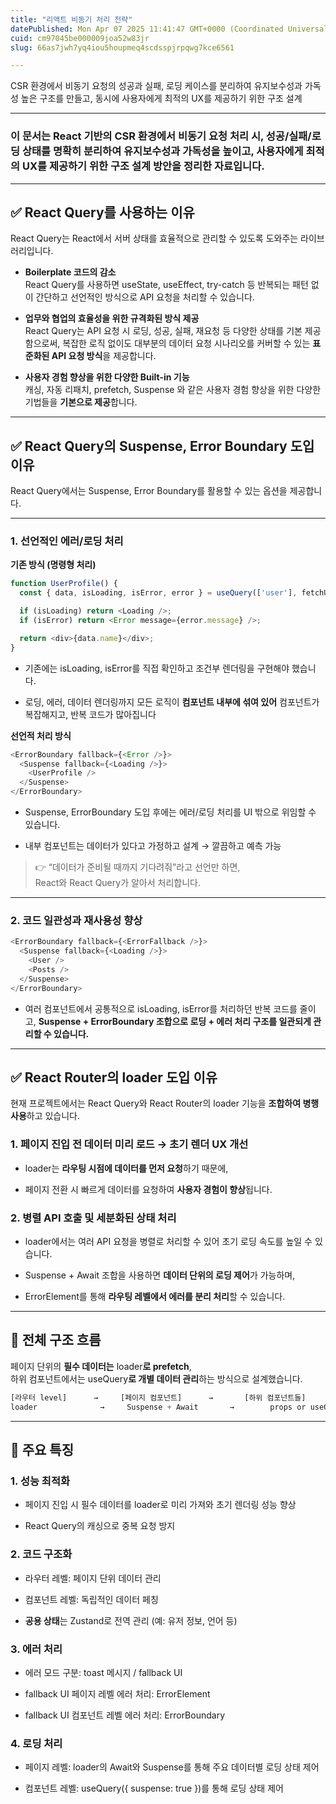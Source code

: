 ```yaml
---
title: "리액트 비동기 처리 전략"
datePublished: Mon Apr 07 2025 11:41:47 GMT+0000 (Coordinated Universal Time)
cuid: cm97045be000009joa52w83jr
slug: 66as7jwh7yq4iou5houpmeq4scdsspjrpqwg7kce6561

---
```


CSR 환경에서 비동기 요청의 성공과 실패, 로딩 케이스를 분리하여 유지보수성과 가독성 높은 구조를 만들고, 동시에 사용자에게 최적의 UX를 제공하기 위한 구조 설계

---

### 이 문서는 React 기반의 CSR 환경에서 비동기 요청 처리 시, 성공/실패/로딩 상태를 명확히 분리하여 유지보수성과 가독성을 높이고, 사용자에게 최적의 UX를 제공하기 위한 구조 설계 방안을 정리한 자료입니다.

---

## ✅ React Query를 사용하는 이유

React Query는 React에서 서버 상태를 효율적으로 관리할 수 있도록 도와주는 라이브러리입니다.

* **Boilerplate 코드의 감소**  
    React Query를 사용하면 useState, useEffect, try-catch 등 반복되는 패턴 없이 간단하고 선언적인 방식으로 API 요청을 처리할 수 있습니다.
    
* **업무와 협업의 효율성을 위한 규격화된 방식 제공**  
    React Query는 API 요청 시 로딩, 성공, 실패, 재요청 등 다양한 상태를 기본 제공함으로써, 복잡한 로직 없이도 대부분의 데이터 요청 시나리오를 커버할 수 있는 **표준화된 API 요청 방식**을 제공합니다.
    
* **사용자 경험 향상을 위한 다양한 Built-in 기능**  
    캐싱, 자동 리패치, prefetch, Suspense 와 같은 사용자 경험 향상을 위한 다양한 기법들을 **기본으로 제공**합니다.
    

---

## ✅ React Query의 Suspense, Error Boundary 도입 이유

React Query에서는 Suspense, Error Boundary를 활용할 수 있는 옵션을 제공합니다.

---

### 1\. 선언적인 에러/로딩 처리

**기존 방식 (명령형 처리)**

```javascript
function UserProfile() {
  const { data, isLoading, isError, error } = useQuery(['user'], fetchUser);

  if (isLoading) return <Loading />;
  if (isError) return <Error message={error.message} />;

  return <div>{data.name}</div>;
}
```

* 기존에는 isLoading, isError를 직접 확인하고 조건부 렌더링을 구현해야 했습니다.
    
* 로딩, 에러, 데이터 렌더링까지 모든 로직이 **컴포넌트 내부에 섞여 있어** 컴포넌트가 복잡해지고, 반복 코드가 많아집니다
    

**선언적 처리 방식**

```javascript
<ErrorBoundary fallback={<Error />}>
  <Suspense fallback={<Loading />}>
    <UserProfile />
  </Suspense>
</ErrorBoundary>
```

* Suspense, ErrorBoundary 도입 후에는 에러/로딩 처리를 UI 밖으로 위임할 수 있습니다.
    
* 내부 컴포넌트는 데이터가 있다고 가정하고 설계 → 깔끔하고 예측 가능
    

> 👉 “데이터가 준비될 때까지 기다려줘”라고 선언만 하면,  
> React와 React Query가 알아서 처리합니다.

---

### 2\. 코드 일관성과 재사용성 향상

```javascript
<ErrorBoundary fallback={<ErrorFallback />}>
  <Suspense fallback={<Loading />}>
    <User />
    <Posts />
  </Suspense>
</ErrorBoundary>
```

* 여러 컴포넌트에서 공통적으로 isLoading, isError를 처리하던 반복 코드를 줄이고, **Suspense + ErrorBoundary 조합으로 로딩 + 에러 처리 구조를 일관되게 관리할 수 있습니다.**
    

---

## ✅ React Router의 loader 도입 이유

현재 프로젝트에서는 React Query와 React Router의 loader 기능을 **조합하여 병행 사용**하고 있습니다.

### 1\. 페이지 진입 전 데이터 미리 로드 → 초기 렌더 UX 개선

* loader는 **라우팅 시점에 데이터를 먼저 요청**하기 때문에,
    
* 페이지 전환 시 빠르게 데이터를 요청하여 **사용자 경험이 향상**됩니다.
    

### 2\. 병렬 API 호출 및 세분화된 상태 처리

* loader에서는 여러 API 요청을 병렬로 처리할 수 있어 초기 로딩 속도를 높일 수 있습니다.
    
* Suspense + Await 조합을 사용하면 **데이터 단위의 로딩 제어**가 가능하며,
    
* ErrorElement를 통해 **라우팅 레벨에서 에러를 분리 처리**할 수 있습니다.
    

---

## 🧭 전체 구조 흐름

페이지 단위의 **필수 데이터는** loader**로 prefetch**,  
하위 컴포넌트에서는 useQuery**로 개별 데이터 관리**하는 방식으로 설계했습니다.

```javascript
[라우터 level]      →     [페이지 컴포넌트]      →       [하위 컴포넌트들]
loader              →     Suspense + Await       →        props or useQuery
```

---

## 🧩 주요 특징

### 1\. 성능 최적화

* 페이지 진입 시 필수 데이터를 loader로 미리 가져와 초기 렌더링 성능 향상
    
* React Query의 캐싱으로 중복 요청 방지
    

### 2\. 코드 구조화

* 라우터 레벨: 페이지 단위 데이터 관리
    
* 컴포넌트 레벨: 독립적인 데이터 페칭
    
* **공용 상태**는 Zustand로 전역 관리 (예: 유저 정보, 언어 등)
    

### 3\. 에러 처리

* 에러 모드 구분: toast 메시지 / fallback UI
    
* fallback UI 페이지 레벨 에러 처리: ErrorElement
    
* fallback UI 컴포넌트 레벨 에러 처리: ErrorBoundary
    

### 4\. 로딩 처리

* 페이지 레벨: loader의 Await와 Suspense를 통해 주요 데이터별 로딩 상태 제어
    
* 컴포넌트 레벨: useQuery({ suspense: true })를 통해 로딩 상태 제어